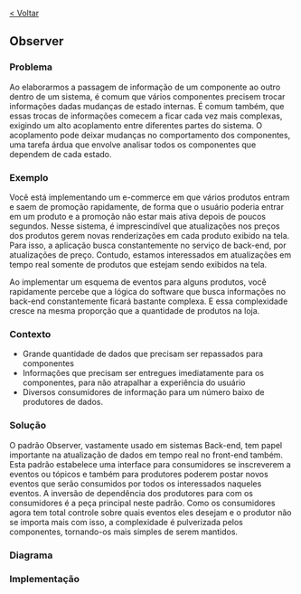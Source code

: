 [< Voltar](/docs/)

## Observer

### Problema

Ao elaborarmos a passagem de informação de um componente ao outro dentro de um sistema, é comum que vários componentes precisem trocar informações dadas mudanças de estado internas. É comum também, que essas trocas de informações comecem a ficar cada vez mais complexas, exigindo um alto acoplamento entre diferentes partes do sistema. O acoplamento pode deixar mudanças no comportamento dos componentes, uma tarefa árdua que envolve analisar todos os componentes que dependem de cada estado.

### Exemplo

Você está implementando um e-commerce em que vários produtos entram e saem de promoção rapidamente, de forma que o usuário poderia entrar em um produto e a promoção não estar mais ativa depois de poucos segundos. Nesse sistema, é imprescindível que atualizações nos preços dos produtos gerem novas renderizações em cada produto exibido na tela. Para isso, a aplicação busca constantemente no serviço de back-end, por atualizações de preço. Contudo, estamos interessados em atualizações em tempo real somente de produtos que estejam sendo exibidos na tela.

Ao implementar um esquema de eventos para alguns produtos, você rapidamente percebe que a lógica do software que busca informações no back-end constantemente ficará bastante complexa. E essa complexidade cresce na mesma proporção que a quantidade de produtos na loja.

### Contexto

- Grande quantidade de dados que precisam ser repassados para componentes
- Informações que precisam ser entregues imediatamente para os componentes, para não atrapalhar a experiência do usuário
- Diversos consumidores de informação para um número baixo de produtores de dados.

### Solução

O padrão Observer, vastamente usado em sistemas Back-end, tem papel importante na atualização de dados em tempo real no front-end também. Esta padrão estabelece uma interface para consumidores se inscreverem a eventos ou tópicos e também para produtores poderem postar novos eventos que serão consumidos por todos os interessados naqueles eventos. A inversão de dependência dos produtores para com os consumidores é a peça principal neste padrão. Como os consumidores agora tem total controle sobre quais eventos eles desejam e o produtor não se importa mais com isso, a complexidade é pulverizada pelos componentes, tornando-os mais simples de serem mantidos.

### Diagrama

### Implementação
